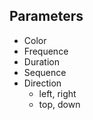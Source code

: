 ##  Parameters

- Color
- Frequence
- Duration
- Sequence
- Direction
    - left, right
    - top, down 
